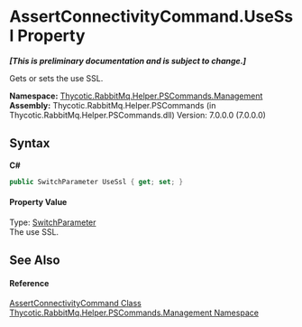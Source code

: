 # AssertConnectivityCommand.UseSsl Property 
 _**\[This is preliminary documentation and is subject to change.\]**_

Gets or sets the use SSL.

**Namespace:**&nbsp;<a href="N_Thycotic_RabbitMq_Helper_PSCommands_Management">Thycotic.RabbitMq.Helper.PSCommands.Management</a><br />**Assembly:**&nbsp;Thycotic.RabbitMq.Helper.PSCommands (in Thycotic.RabbitMq.Helper.PSCommands.dll) Version: 7.0.0.0 (7.0.0.0)

## Syntax

**C#**<br />
``` C#
public SwitchParameter UseSsl { get; set; }
```


#### Property Value
Type: <a href="http://msdn2.microsoft.com/en-us/library/ms583340" target="_blank">SwitchParameter</a><br />The use SSL.

## See Also


#### Reference
<a href="T_Thycotic_RabbitMq_Helper_PSCommands_Management_AssertConnectivityCommand">AssertConnectivityCommand Class</a><br /><a href="N_Thycotic_RabbitMq_Helper_PSCommands_Management">Thycotic.RabbitMq.Helper.PSCommands.Management Namespace</a><br />